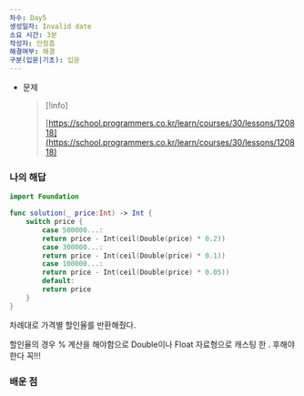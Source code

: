 ```yaml
---
차수: Day5
생성일자: Invalid date
소요 시간: 3분
작성자: 안정흠
해결여부: 해결
구분(입문|기초): 입문
---
```

- 문제
    
    > [!info]  
    >  
    > [https://school.programmers.co.kr/learn/courses/30/lessons/120818](https://school.programmers.co.kr/learn/courses/30/lessons/120818)  
    

### 나의 해답

```Swift
import Foundation

func solution(_ price:Int) -> Int {
    switch price {
        case 500000...:
        return price - Int(ceil(Double(price) * 0.2))
        case 300000...:
        return price - Int(ceil(Double(price) * 0.1))
        case 100000...:
        return price - Int(ceil(Double(price) * 0.05))
        default:
        return price
    }
}
```

차례대로 가격별 할인율를 반환해줬다.

할인율의 경우 % 계산을 해야함으로 Double이나 Float 자료형으로 캐스팅 한 . 후해야한다 꼭!!!

### 배운 점